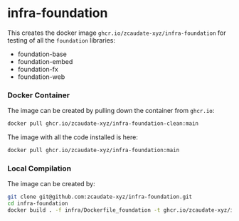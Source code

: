 # infra-foundation

This creates the docker image `ghcr.io/zcaudate-xyz/infra-foundation` for testing of all the `foundation` libraries:
  - foundation-base
  - foundation-embed
  - foundation-fx
  - foundation-web

### Docker Container

The image can be created by pulling down the container from `ghcr.io`:

```bash
docker pull ghcr.io/zcaudate-xyz/infra-foundation-clean:main
```

The image with all the code installed is here:

```bash
docker pull ghcr.io/zcaudate-xyz/infra-foundation:main
```

### Local Compilation

The image can be created by:

```bash
git clone git@github.com:zcaudate-xyz/infra-foundation.git
cd infra-foundation
docker build . -f infra/Dockerfile_foundation -t ghcr.io/zcaudate-xyz/infra-foundation-clean:main
```
